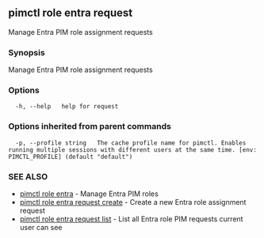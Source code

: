 ## pimctl role entra request

Manage Entra PIM role assignment requests

### Synopsis

Manage Entra PIM role assignment requests

### Options

```
  -h, --help   help for request
```

### Options inherited from parent commands

```
  -p, --profile string   The cache profile name for pimctl. Enables running multiple sessions with different users at the same time. [env: PIMCTL_PROFILE] (default "default")
```

### SEE ALSO

* [pimctl role entra](pimctl_role_entra.md)	 - Manage Entra PIM roles
* [pimctl role entra request create](pimctl_role_entra_request_create.md)	 - Create a new Entra role assignment request
* [pimctl role entra request list](pimctl_role_entra_request_list.md)	 - List all Entra role PIM requests current user can see


